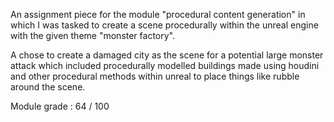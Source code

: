 An assignment piece for the module "procedural content generation" in which I was tasked to create a scene procedurally within the unreal engine with the given theme "monster factory". 

A chose to create a damaged city as the scene for a potential large monster attack which included procedurally modelled buildings made using houdini and other procedural methods within unreal to place things like rubble around the scene.

Module grade : 64 / 100
